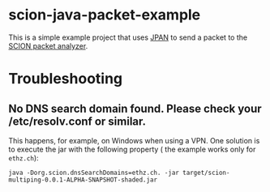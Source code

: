 # scion-java-packet-example

This is a simple example project that uses [JPAN](https://github.com/scionproto-contrib/jpan) to send a packet to the [SCION packet analyzer](https://echoscion.ddns.net/).




# Troubleshooting

## No DNS search domain found. Please check your /etc/resolv.conf or similar.
This happens, for example, on Windows when using a VPN. One solution is to execute the jar with the following property (
the example works only for `ethz.ch`):

```
java -Dorg.scion.dnsSearchDomains=ethz.ch. -jar target/scion-multiping-0.0.1-ALPHA-SNAPSHOT-shaded.jar
```